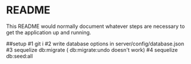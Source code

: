 # README

This README would normally document whatever steps are necessary to get the
application up and running.

##setup
#1 git i
#2 write database options in server/config/database.json
#3 sequelize db:migrate ( db:migrate:undo doesn't work)
#4 sequelize db:seed:all
